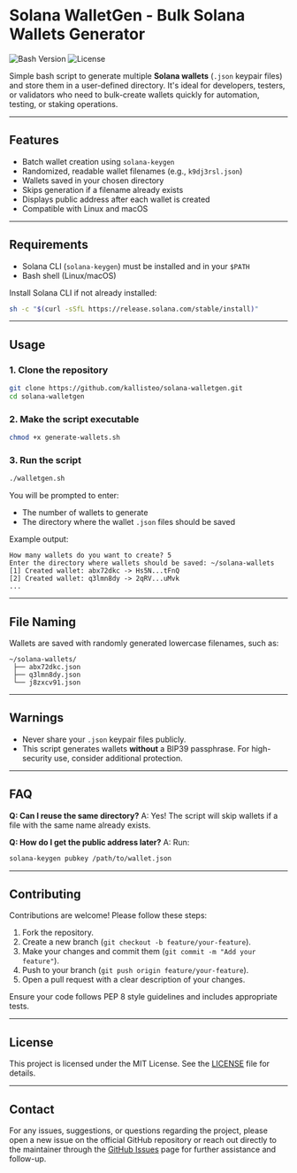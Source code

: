 # Solana WalletGen - Bulk Solana Wallets Generator

![Bash Version](https://img.shields.io/badge/bash-5.2.37%2B-blue)
![License](https://img.shields.io/badge/license-MIT-green)

Simple bash script to generate multiple **Solana wallets** (`.json` keypair files) and store them in a user-defined directory. It's ideal for developers, testers, or validators who need to bulk-create wallets quickly for automation, testing, or staking operations.

* * *

## Features

- Batch wallet creation using `solana-keygen`
- Randomized, readable wallet filenames (e.g., `k9dj3rsl.json`)
- Wallets saved in your chosen directory
- Skips generation if a filename already exists
- Displays public address after each wallet is created
- Compatible with Linux and macOS

* * *

## Requirements

- Solana CLI (`solana-keygen`) must be installed and in your `$PATH`
- Bash shell (Linux/macOS)

Install Solana CLI if not already installed:

```bash
sh -c "$(curl -sSfL https://release.solana.com/stable/install)"
````

* * *

## Usage

### 1. Clone the repository

```bash
git clone https://github.com/kallisteo/solana-walletgen.git
cd solana-walletgen
```

### 2. Make the script executable

```bash
chmod +x generate-wallets.sh
```

### 3. Run the script

```bash
./walletgen.sh
```

You will be prompted to enter:

* The number of wallets to generate
* The directory where the wallet `.json` files should be saved

Example output:

```
How many wallets do you want to create? 5
Enter the directory where wallets should be saved: ~/solana-wallets
[1] Created wallet: abx72dkc -> Hs5N...tFnQ
[2] Created wallet: q3lmn8dy -> 2qRV...uMvk
...
```

* * *

## File Naming

Wallets are saved with randomly generated lowercase filenames, such as:

```
~/solana-wallets/
 ├── abx72dkc.json
 ├── q3lmn8dy.json
 └── j8zxcv91.json
```

* * *

## Warnings

* Never share your `.json` keypair files publicly.
* This script generates wallets **without** a BIP39 passphrase. For high-security use, consider additional protection.

* * *

## FAQ

**Q: Can I reuse the same directory?**
A: Yes! The script will skip wallets if a file with the same name already exists.

**Q: How do I get the public address later?**
A: Run:

```bash
solana-keygen pubkey /path/to/wallet.json
```

* * *

## Contributing

Contributions are welcome! Please follow these steps:

1. Fork the repository.
2. Create a new branch (`git checkout -b feature/your-feature`).
3. Make your changes and commit them (`git commit -m "Add your feature"`).
4. Push to your branch (`git push origin feature/your-feature`).
5. Open a pull request with a clear description of your changes.

Ensure your code follows PEP 8 style guidelines and includes appropriate tests.

* * *

## License

This project is licensed under the MIT License. See the [LICENSE](LICENSE) file for details.

* * *

## Contact

For any issues, suggestions, or questions regarding the project, please open a new issue on the official GitHub repository or reach out directly to the maintainer through the [GitHub Issues](issues) page for further assistance and follow-up.